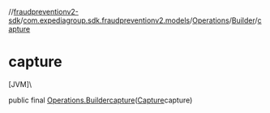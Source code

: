 //[fraudpreventionv2-sdk](../../../../index.md)/[com.expediagroup.sdk.fraudpreventionv2.models](../../index.md)/[Operations](../index.md)/[Builder](index.md)/[capture](capture.md)

# capture

[JVM]\

public final [Operations.Builder](index.md)[capture](capture.md)([Capture](../../-capture/index.md)capture)
